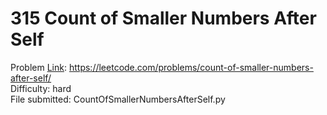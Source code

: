 # 315 Count of Smaller Numbers After Self
Problem [Link](https://leetcode.com/problems/count-of-smaller-numbers-after-self/): https://leetcode.com/problems/count-of-smaller-numbers-after-self/  
Difficulty: hard  
File submitted: CountOfSmallerNumbersAfterSelf.py
